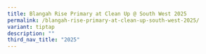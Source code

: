 ```yaml
---
title: Blangah Rise Primary at Clean Up @ South West 2025
permalink: /blangah-rise-primary-at-clean-up-south-west-2025/
variant: tiptap
description: ""
third_nav_title: "2025"
---
```

